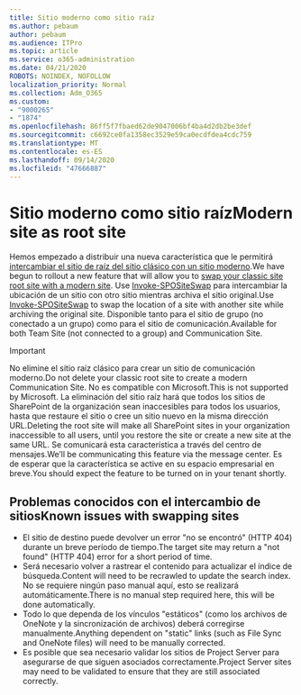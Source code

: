 ```yaml
---
title: Sitio moderno como sitio raíz
ms.author: pebaum
author: pebaum
ms.audience: ITPro
ms.topic: article
ms.service: o365-administration
ms.date: 04/21/2020
ROBOTS: NOINDEX, NOFOLLOW
localization_priority: Normal
ms.collection: Adm_O365
ms.custom:
- "9000265"
- "1874"
ms.openlocfilehash: 86ff5f7fbaed62de9047006bf4ba4d2db2be3def
ms.sourcegitcommit: c6692ce0fa1358ec3529e59ca0ecdfdea4cdc759
ms.translationtype: MT
ms.contentlocale: es-ES
ms.lasthandoff: 09/14/2020
ms.locfileid: "47666887"
---
```

# <a name="modern-site-as-root-site"></a><span data-ttu-id="6b782-102">Sitio moderno como sitio raíz</span><span class="sxs-lookup"><span data-stu-id="6b782-102">Modern site as root site</span></span>

<span data-ttu-id="6b782-103">Hemos empezado a distribuir una nueva característica que le permitirá [intercambiar el sitio de raíz del sitio clásico con un sitio moderno](https://docs.microsoft.com/sharepoint/modern-root-site).</span><span class="sxs-lookup"><span data-stu-id="6b782-103">We have begun to rollout a new feature that will allow you to [swap your classic site root site with a modern site](https://docs.microsoft.com/sharepoint/modern-root-site).</span></span> <span data-ttu-id="6b782-104">Use [Invoke-SPOSiteSwap](https://docs.microsoft.com/powershell/module/sharepoint-online/invoke-spositeswap?view=sharepoint-ps) para intercambiar la ubicación de un sitio con otro sitio mientras archiva el sitio original.</span><span class="sxs-lookup"><span data-stu-id="6b782-104">Use [Invoke-SPOSiteSwap](https://docs.microsoft.com/powershell/module/sharepoint-online/invoke-spositeswap?view=sharepoint-ps) to swap the location of a site with another site while archiving the original site.</span></span> <span data-ttu-id="6b782-105">Disponible tanto para el sitio de grupo (no conectado a un grupo) como para el sitio de comunicación.</span><span class="sxs-lookup"><span data-stu-id="6b782-105">Available for both Team Site (not connected to a group) and Communication Site.</span></span>

>[!Important]
> <span data-ttu-id="6b782-106">No elimine el sitio raíz clásico para crear un sitio de comunicación moderno.</span><span class="sxs-lookup"><span data-stu-id="6b782-106">Do not delete your classic root site to create a modern Communication Site.</span></span> <span data-ttu-id="6b782-107">No es compatible con Microsoft.</span><span class="sxs-lookup"><span data-stu-id="6b782-107">This is not supported by Microsoft.</span></span> <span data-ttu-id="6b782-108">La eliminación del sitio raíz hará que todos los sitios de SharePoint de la organización sean inaccesibles para todos los usuarios, hasta que restaure el sitio o cree un sitio nuevo en la misma dirección URL.</span><span class="sxs-lookup"><span data-stu-id="6b782-108">Deleting the root site will make all SharePoint sites in your organization inaccessible to all users, until you restore the site or create a new site at the same URL.</span></span> <span data-ttu-id="6b782-109">Se comunicará esta característica a través del centro de mensajes.</span><span class="sxs-lookup"><span data-stu-id="6b782-109">We’ll be communicating this feature via the message center.</span></span> <span data-ttu-id="6b782-110">Es de esperar que la característica se active en su espacio empresarial en breve.</span><span class="sxs-lookup"><span data-stu-id="6b782-110">You should expect the feature to be turned on in your tenant shortly.</span></span>

## <a name="known-issues-with-swapping-sites"></a><span data-ttu-id="6b782-111">Problemas conocidos con el intercambio de sitios</span><span class="sxs-lookup"><span data-stu-id="6b782-111">Known issues with swapping sites</span></span>
- <span data-ttu-id="6b782-112">El sitio de destino puede devolver un error "no se encontró" (HTTP 404) durante un breve período de tiempo.</span><span class="sxs-lookup"><span data-stu-id="6b782-112">The target site may return a "not found" (HTTP 404) error for a short period of time.</span></span>
- <span data-ttu-id="6b782-113">Será necesario volver a rastrear el contenido para actualizar el índice de búsqueda.</span><span class="sxs-lookup"><span data-stu-id="6b782-113">Content will need to be recrawled to update the search index.</span></span> <span data-ttu-id="6b782-114">No se requiere ningún paso manual aquí, esto se realizará automáticamente.</span><span class="sxs-lookup"><span data-stu-id="6b782-114">There is no manual step required here, this will be done automatically.</span></span>
- <span data-ttu-id="6b782-115">Todo lo que dependa de los vínculos "estáticos" (como los archivos de OneNote y la sincronización de archivos) deberá corregirse manualmente.</span><span class="sxs-lookup"><span data-stu-id="6b782-115">Anything dependent on "static" links (such as File Sync and OneNote files) will need to be manually corrected.</span></span>
- <span data-ttu-id="6b782-116">Es posible que sea necesario validar los sitios de Project Server para asegurarse de que siguen asociados correctamente.</span><span class="sxs-lookup"><span data-stu-id="6b782-116">Project Server sites may need to be validated to ensure that they are still associated correctly.</span></span> 
